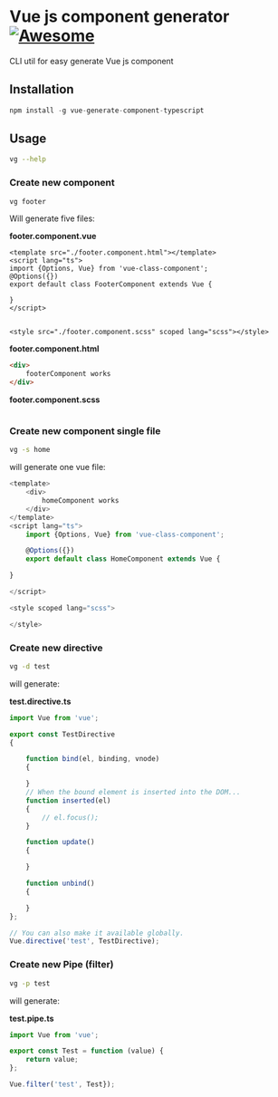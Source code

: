 # Vue js component generator [![Awesome](https://cdn.rawgit.com/sindresorhus/awesome/d7305f38d29fed78fa85652e3a63e154dd8e8829/media/badge.svg)](https://github.com/sindresorhus/awesome)

CLI util for easy generate Vue js component
## Installation
```js
npm install -g vue-generate-component-typescript
```

## Usage

```bash
vg --help
```

### Create new component
```bash
vg footer
```
Will generate five files:

**footer.component.vue**
```vue
<template src="./footer.component.html"></template>
<script lang="ts">
import {Options, Vue} from 'vue-class-component';
@Options({})
export default class FooterComponent extends Vue {

}
</script>


<style src="./footer.component.scss" scoped lang="scss"></style>

```


**footer.component.html**
```html
<div>
    footerComponent works
</div>


```

**footer.component.scss**
```css

```

### Create new component single file
```bash
vg -s home
```
will generate one vue file:
```javascript
<template>
    <div>
        homeComponent works
    </div>
</template>
<script lang="ts">
    import {Options, Vue} from 'vue-class-component';

    @Options({})
    export default class HomeComponent extends Vue {

}

</script>

<style scoped lang="scss">

</style>

```

### Create new directive
```bash
vg -d test
```
will generate:

**test.directive.ts**
```javascript
import Vue from 'vue';

export const TestDirective
{

    function bind(el, binding, vnode)
    {

    }
    // When the bound element is inserted into the DOM...
    function inserted(el)
    {
        // el.focus();
    }

    function update()
    {

    }

    function unbind()
    {

    }
};

// You can also make it available globally.
Vue.directive('test', TestDirective);
```


### Create new Pipe (filter)
```bash
vg -p test
```
will generate:

**test.pipe.ts**
```javascript
import Vue from 'vue';

export const Test = function (value) {
    return value;
};

Vue.filter('test', Test});

```
